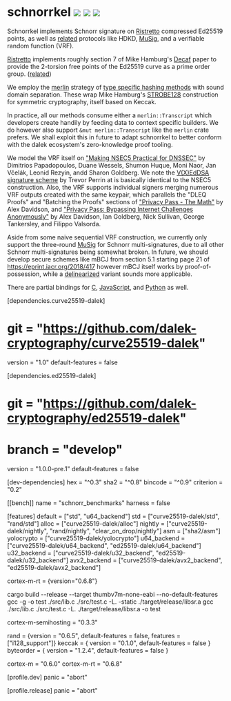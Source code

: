 # schnorrkel [![](https://img.shields.io/crates/v/schnorrkel.svg)](https://crates.io/crates/schnorrkel) [![](https://docs.rs/schnorrkel/badge.svg)](https://docs.rs/schnorrkel) [![](https://travis-ci.org/w3f/schnorrkel.svg?branch=master)](https://travis-ci.org/w3f/schnorrkel?branch=master)


Schnorrkel implements Schnorr signature on [Ristretto](https://ristretto.group) compressed Ed25519 points, as well as [related](https://github.com/sipa/bips/blob/bip-schnorr/bip-schnorr.mediawiki) protocols like HDKD, [MuSig](https://eprint.iacr.org/2018/068), and a verifiable random function (VRF).  

[Ristretto](https://doc.dalek.rs/curve25519_dalek/ristretto/index.html) implements roughly section 7 of Mike Hamburg's [Decaf](https://eprint.iacr.org/2015/673.pdf) paper to provide the 2-torsion free points of the Ed25519 curve as a prime order group.  ([related](https://forum.web3.foundation/t/account-signatures-and-keys-in-polkadot/70/3?u=burdges))

We employ the [merlin](https://github.com/dalek-cryptography/merlin) strategy of [type specific hashing methods](https://docs.rs/merlin/1.0.3/merlin/struct.Transcript.html) with sound domain separation.  These wrap Mike Hamburg's [STROBE128](https://strobe.sourceforge.io) construction for symmetric cryptography, itself based on Keccak.  

In practice, all our methods consume either a `merlin::Transcript` which developers create handily by feeding data to context specific builders.  We do however also support `&mut merlin::Transcript` like the `merlin` crate prefers.   We shall exploit this in future to adapt schnorrkel to better conform with the dalek ecosystem's zero-knowledge proof tooling. 

We model the VRF itself on ["Making NSEC5 Practical for DNSSEC"](https://eprint.iacr.org/2017/099.pdf) by Dimitrios Papadopoulos, Duane Wessels, Shumon Huque, Moni Naor, Jan Včelák, Leonid Rezyin, andd Sharon Goldberg.  We note the [V(X)EdDSA signature scheme](https://www.signal.org/docs/specifications/xeddsa/#vxeddsa) by Trevor Perrin at is basically identical to the NSEC5 construction.  Also, the VRF supports individual signers merging numerous VRF outputs created with the same keypair, which parallels the "DLEQ Proofs" and "Batching the Proofs" sections of ["Privacy Pass - The Math"](https://blog.cloudflare.com/privacy-pass-the-math/#dleqproofs) by Alex Davidson, and ["Privacy Pass: Bypassing Internet Challenges Anonymously"](https://www.petsymposium.org/2018/files/papers/issue3/popets-2018-0026.pdf)
by Alex Davidson, Ian Goldberg, Nick Sullivan, George Tankersley, and Filippo Valsorda.

Aside from some naive sequential VRF construction, we currently only support the three-round [MuSig](https://eprint.iacr.org/2018/068) for Schnorr multi-signatures, due to all other Schnorr multi-signatures being somewhat broken.  In future, we should develop secure schemes like mBCJ from section 5.1 starting page 21 of https://eprint.iacr.org/2018/417 however mBCJ itself works by proof-of-possession, while a [delinearized](http://crypto.stanford.edu/~dabo/pubs/abstracts/aggsurvey.html) variant sounds more applicable.


There are partial bindings for [C](https://github.com/Warchant/sr25519-crust), [JavaScript](https://github.com/paritytech/schnorrkel-js/), and [Python](https://gitlab.com/kauriid/schnorrpy/) as well.


[dependencies.curve25519-dalek]
# git = "https://github.com/dalek-cryptography/curve25519-dalek"
version = "1.0"
default-features = false

[dependencies.ed25519-dalek]
# git = "https://github.com/dalek-cryptography/ed25519-dalek"
# branch = "develop"
version = "1.0.0-pre.1"
default-features = false


[dev-dependencies]
hex = "^0.3"
sha2 = "^0.8"
bincode = "^0.9"
criterion = "0.2"

[[bench]]
name = "schnorr_benchmarks"
harness = false

[features]
default = ["std", "u64_backend"]
std = ["curve25519-dalek/std", "rand/std"]
alloc = ["curve25519-dalek/alloc"]
nightly = ["curve25519-dalek/nightly", "rand/nightly", "clear_on_drop/nightly"]
asm = ["sha2/asm"]
yolocrypto = ["curve25519-dalek/yolocrypto"]
u64_backend = ["curve25519-dalek/u64_backend", "ed25519-dalek/u64_backend"]
u32_backend = ["curve25519-dalek/u32_backend", "ed25519-dalek/u32_backend"]
avx2_backend = ["curve25519-dalek/avx2_backend", "ed25519-dalek/avx2_backend"]


cortex-m-rt = {version="0.6.8"}

 cargo build --release --target thumbv7m-none-eabi --no-default-features
gcc -g -o test ./src/lib.c ./src/test.c  -L. -static ./target/release/libsr.a
gcc  ./src/lib.c ./src/test.c -L. ./target/release/libsr.a -o test

cortex-m-semihosting = "0.3.3"


rand = {version = "0.6.5", default-features = false, features = ["i128_support"]}
keccak = { version = "0.1.0", default-features = false }
byteorder = { version = "1.2.4", default-features = false }

cortex-m = "0.6.0"
cortex-m-rt = "0.6.8"


[profile.dev]
panic = "abort"

[profile.release]
panic = "abort"
